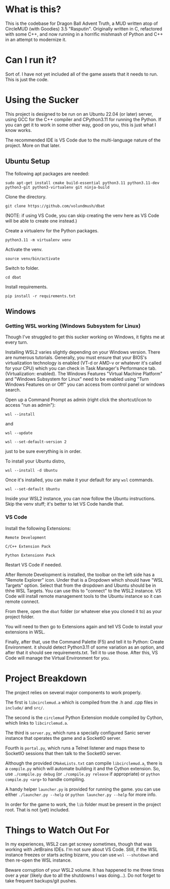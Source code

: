 # What is this?
This is the codebase for Dragon Ball Advent Truth, a MUD written atop of CircleMUD (with Goodies) 3.5 "Rasputin". Originally written in C, refactored with some C++, and now running in a horrific mishmash of Python and C++ in an attempt to modernize it.

# Can I run it?
Sort of. I have not yet included all of the game assets that it needs to run. This is just the code.

# Using the Sucker

This project is designed to be run on an Ubuntu 22.04 (or later) server, using GCC for the C++ compiler and CPython3.11 for running the Python. If you can get it to work in some other way, good on you, this is just what I know works.

The recommended IDE is VS Code due to the multi-language nature of the project. More on that later.

## Ubuntu Setup
The following apt packages are needed:

`sudo apt-get install cmake build-essential python3.11 python3.11-dev python3-git python3-virtualenv git ninja-build`

Clone the directory.

`git clone https://github.com/volundmush/dbat`

(NOTE: if using VS Code, you can skip creating the venv here as VS Code will be able to create one instead.)

Create a virtualenv for the Python packages.

`python3.11 -m virtualenv venv`

Activate the venv.

`source venv/bin/activate`

Switch to folder.

`cd dbat`

Install requirements.

`pip install -r requirements.txt`

## Windows

### Getting WSL working (Windows Subsystem for Linux)
Though I've struggled to get this sucker working on Windows, it fights me at every turn.

Installing WSL2 varies slightly depending on your Windows version. There are numerous tutorials. Generally, you must ensure that your BIOS's virtualization technology is enabled (VT-d or AMD-v or whatever it's called for your CPU) which you can check in Task Manager's Performance tab. (Virtualization: enabled). The Windows Features "Virtual Machine Platform" and "Windows Subsystem for Linux" need to be enabled using "Turn Windows Features on or Off" you can access from control panel or windows search.

Open up a Command Prompt as admin (right click the shortcut/icon to access "run as admin"):

`wsl --install`

and

`wsl --update`

`wsl --set-default-version 2`

just to be sure everything is in order.

To install your Ubuntu distro,

`wsl --install -d Ubuntu`

Once it's installed, you can make it your default for any `wsl` commands.

`wsl --set-default Ubuntu`

Inside your WSL2 instance, you can now follow the Ubuntu instructions. Skip the venv stuff; it's better to let VS Code handle that.

### VS Code
Install the following Extensions:

`Remote Development`

`C/C++ Extension Pack`

`Python Extensionn Pack`

Restart VS Code if needed.

After Remote Development is installed, the toolbar on the left side has a "Remote Explorer" icon. Under that is a Dropdown which should have "WSL Targets" option. Select that from the dropdown and Ubuntu should be in thhe WSL Targets. You can use this to "connect" to the WSL2 instance. VS Code will install remote management tools to the Ubuntu instance so it can remote connect.

From there, open the `dbat` folder (or whatever else you cloned it to) as your project folder.

You will need to then go to Extensions again and tell VS Code to install your extensions in WSL.

Finally, after that, use the Command Palette (F5) and tell it to Python: Create Environment. it should detect Python3.11 of some variation as an option, and after that it should see requirements.txt. Tell it to use those. After this, VS Code will manage the Virtual Environment for you.

# Project Breakdown
The project relies on several major components to work properly.

The first is `libcirclemud.a` which is compiled from the .h and .cpp files in `include/` and `src/`.

The second is the `circlemud` Python Extension module compiled by Cython, which links to `libcirclemud.a`.

The third is `server.py`, which runs a specially configured Sanic server instance that operates the game and a SocketIO server.

Fourth is `portal.py`, which runs a Telnet listener and maps these to SocketIO sessions that then talk to the SocketIO server.

Although the provided `CMakeLists.txt` can compile `libcirclemud.a`, there is a `compile.py` which will automate building it and the Cython extension. So, use `./compile.py debug` (or `./compile.py release` if appropriate) or `python compile.py <arg>` to handle compiling.

A handy helper `launcher.py` is provided for running the game. you can use either `./launcher.py --help` or `python launcher.py --help` for more info.

In order for the game to work, the `lib` folder must be present in the project root. That is not (yet) included.

# Things to Watch Out For
In my experiences, WSL2 can get screwy sometimes, though that was working with JetBrains IDEs. I'm not sure about VS Code. Still, if the WSL instance freezes or starts acting bizarre, you can use `wsl --shutdown` and then re-open the WSL instance.

Beware corruption of your WSL2 volume. It has happened to me three times over a year (likely due to all the shutdowns I was doing...). Do not forget to take frequent backups/git pushes.